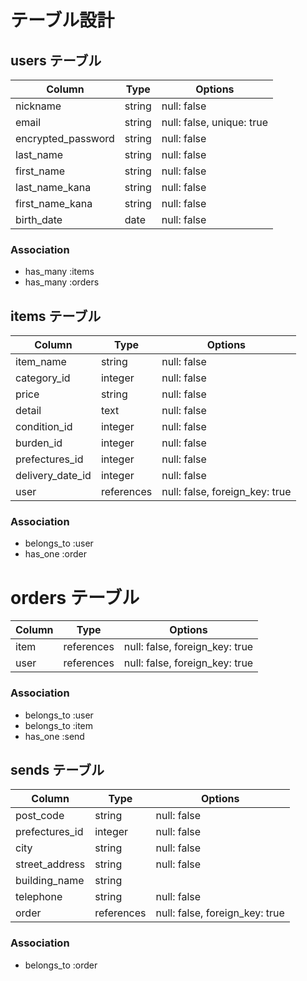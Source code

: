 # テーブル設計

## users テーブル

| Column             | Type       | Options      |
| ------------------ | ---------- | -------------|
| nickname           | string     | null: false  |
| email              | string     | null: false, unique: true |
| encrypted_password | string     | null: false  |
| last_name          | string     | null: false  |
| first_name         | string     | null: false  |
| last_name_kana     | string     | null: false  |
| first_name_kana    | string     | null: false  |
| birth_date         | date       | null: false  |

### Association
- has_many :items
- has_many :orders

## items テーブル

| Column           | Type       | Options      |
| ---------------- | ---------- | -------------|
| item_name        | string     | null: false  |
| category_id      | integer    | null: false  |
| price            | string     | null: false  |
| detail           | text       | null: false  |
| condition_id     | integer    | null: false  |
| burden_id        | integer    | null: false  |
| prefectures_id   | integer    | null: false  |
| delivery_date_id | integer    | null: false  |
| user             | references | null: false, foreign_key: true  |

### Association
- belongs_to :user
- has_one :order

# orders テーブル

| Column     | Type       | Options                         |
| ------     | ---------- | ------------------------------  |
| item       | references | null: false, foreign_key: true  |
| user       | references | null: false, foreign_key: true  |

### Association
- belongs_to :user
- belongs_to :item
- has_one :send

## sends テーブル

| Column          | Type       | Options      |
| ------          | ---------- | -------------|
| post_code       | string     | null: false  |
| prefectures_id  | integer    | null: false  |
| city            | string     | null: false  |
| street_address  | string     | null: false  |
| building_name   | string     |              |
| telephone       | string     | null: false  |
| order           | references | null: false, foreign_key: true  |

### Association
- belongs_to :order



